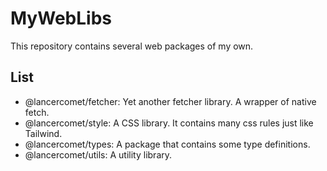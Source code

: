 # MyWebLibs

This repository contains several web packages of my own.

## List

 - @lancercomet/fetcher: Yet another fetcher library. A wrapper of native fetch.
 - @lancercomet/style: A CSS library. It contains many css rules just like Tailwind.
 - @lancercomet/types: A package that contains some type definitions.
 - @lancercomet/utils: A utility library.
